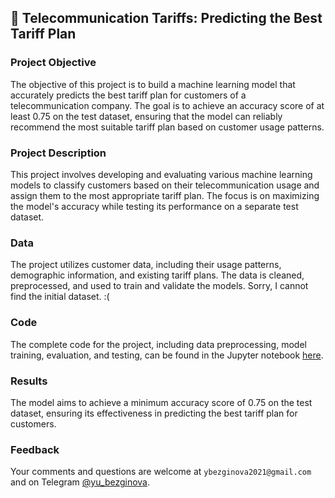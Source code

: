 ## 📡 **Telecommunication Tariffs: Predicting the Best Tariff Plan**

### **Project Objective**
The objective of this project is to build a machine learning model that accurately predicts the best tariff plan for customers of a telecommunication company. The goal is to achieve an accuracy score of at least 0.75 on the test dataset, ensuring that the model can reliably recommend the most suitable tariff plan based on customer usage patterns.

### **Project Description**
This project involves developing and evaluating various machine learning models to classify customers based on their telecommunication usage and assign them to the most appropriate tariff plan. The focus is on maximizing the model's accuracy while testing its performance on a separate test dataset.

### **Data**
The project utilizes customer data, including their usage patterns, demographic information, and existing tariff plans. The data is cleaned, preprocessed, and used to train and validate the models. Sorry, I cannot find the initial dataset. :(

### **Code**
The complete code for the project, including data preprocessing, model training, evaluation, and testing, can be found in the Jupyter notebook [here](https://github.com/ybezginova2016/ML_1_telecommunications_tariffs/blob/main/ML_telecommunications.ipynb).

### **Results**
The model aims to achieve a minimum accuracy score of 0.75 on the test dataset, ensuring its effectiveness in predicting the best tariff plan for customers.

### **Feedback**
Your comments and questions are welcome at `ybezginova2021@gmail.com` and on Telegram [@yu_bezginova](https://t.me/ybezginova).
